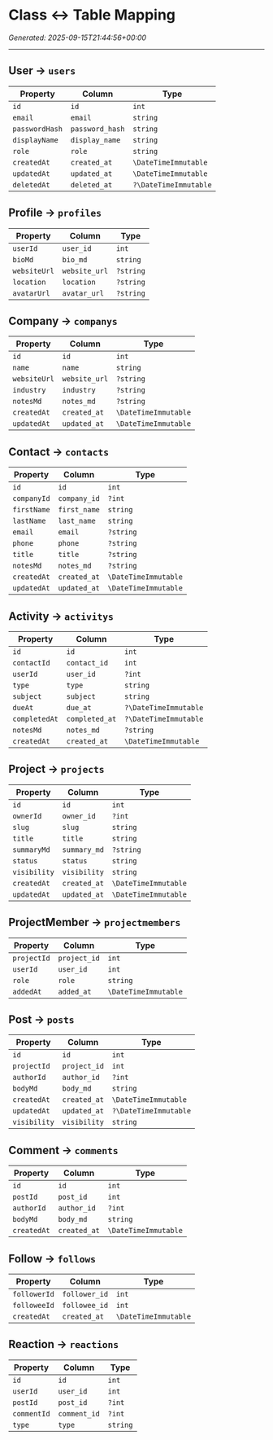 # Class ↔ Table Mapping

_Generated: 2025-09-15T21:44:56+00:00_

---

## User → `users`

| Property | Column | Type |
|---|---|---|
| `id` | `id` | `int` |
| `email` | `email` | `string` |
| `passwordHash` | `password_hash` | `string` |
| `displayName` | `display_name` | `string` |
| `role` | `role` | `string` |
| `createdAt` | `created_at` | `\DateTimeImmutable` |
| `updatedAt` | `updated_at` | `\DateTimeImmutable` |
| `deletedAt` | `deleted_at` | `?\DateTimeImmutable` |

## Profile → `profiles`

| Property | Column | Type |
|---|---|---|
| `userId` | `user_id` | `int` |
| `bioMd` | `bio_md` | `string` |
| `websiteUrl` | `website_url` | `?string` |
| `location` | `location` | `?string` |
| `avatarUrl` | `avatar_url` | `?string` |

## Company → `companys`

| Property | Column | Type |
|---|---|---|
| `id` | `id` | `int` |
| `name` | `name` | `string` |
| `websiteUrl` | `website_url` | `?string` |
| `industry` | `industry` | `?string` |
| `notesMd` | `notes_md` | `?string` |
| `createdAt` | `created_at` | `\DateTimeImmutable` |
| `updatedAt` | `updated_at` | `\DateTimeImmutable` |

## Contact → `contacts`

| Property | Column | Type |
|---|---|---|
| `id` | `id` | `int` |
| `companyId` | `company_id` | `?int` |
| `firstName` | `first_name` | `string` |
| `lastName` | `last_name` | `string` |
| `email` | `email` | `?string` |
| `phone` | `phone` | `?string` |
| `title` | `title` | `?string` |
| `notesMd` | `notes_md` | `?string` |
| `createdAt` | `created_at` | `\DateTimeImmutable` |
| `updatedAt` | `updated_at` | `\DateTimeImmutable` |

## Activity → `activitys`

| Property | Column | Type |
|---|---|---|
| `id` | `id` | `int` |
| `contactId` | `contact_id` | `int` |
| `userId` | `user_id` | `?int` |
| `type` | `type` | `string` |
| `subject` | `subject` | `string` |
| `dueAt` | `due_at` | `?\DateTimeImmutable` |
| `completedAt` | `completed_at` | `?\DateTimeImmutable` |
| `notesMd` | `notes_md` | `?string` |
| `createdAt` | `created_at` | `\DateTimeImmutable` |

## Project → `projects`

| Property | Column | Type |
|---|---|---|
| `id` | `id` | `int` |
| `ownerId` | `owner_id` | `?int` |
| `slug` | `slug` | `string` |
| `title` | `title` | `string` |
| `summaryMd` | `summary_md` | `?string` |
| `status` | `status` | `string` |
| `visibility` | `visibility` | `string` |
| `createdAt` | `created_at` | `\DateTimeImmutable` |
| `updatedAt` | `updated_at` | `\DateTimeImmutable` |

## ProjectMember → `projectmembers`

| Property | Column | Type |
|---|---|---|
| `projectId` | `project_id` | `int` |
| `userId` | `user_id` | `int` |
| `role` | `role` | `string` |
| `addedAt` | `added_at` | `\DateTimeImmutable` |

## Post → `posts`

| Property | Column | Type |
|---|---|---|
| `id` | `id` | `int` |
| `projectId` | `project_id` | `int` |
| `authorId` | `author_id` | `?int` |
| `bodyMd` | `body_md` | `string` |
| `createdAt` | `created_at` | `\DateTimeImmutable` |
| `updatedAt` | `updated_at` | `?\DateTimeImmutable` |
| `visibility` | `visibility` | `string` |

## Comment → `comments`

| Property | Column | Type |
|---|---|---|
| `id` | `id` | `int` |
| `postId` | `post_id` | `int` |
| `authorId` | `author_id` | `?int` |
| `bodyMd` | `body_md` | `string` |
| `createdAt` | `created_at` | `\DateTimeImmutable` |

## Follow → `follows`

| Property | Column | Type |
|---|---|---|
| `followerId` | `follower_id` | `int` |
| `followeeId` | `followee_id` | `int` |
| `createdAt` | `created_at` | `\DateTimeImmutable` |

## Reaction → `reactions`

| Property | Column | Type |
|---|---|---|
| `id` | `id` | `int` |
| `userId` | `user_id` | `int` |
| `postId` | `post_id` | `?int` |
| `commentId` | `comment_id` | `?int` |
| `type` | `type` | `string` |

